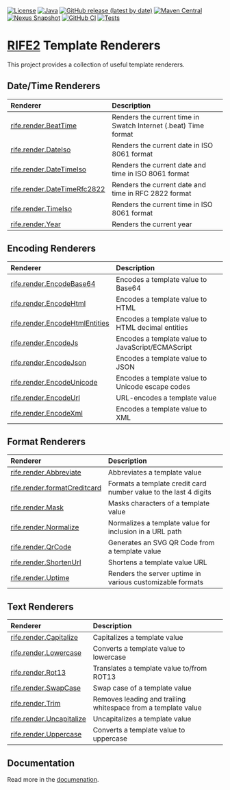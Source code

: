 [![License](https://img.shields.io/badge/license-Apache%20License%202.0-blue.svg)](https://opensource.org/licenses/Apache-2.0)
[![Java](https://img.shields.io/badge/java-17%2B-blue)](https://www.oracle.com/java/technologies/javase/jdk17-archive-downloads.html)
[![GitHub release (latest by date)](https://img.shields.io/github/v/release/rife2/rife2-template-renderers)](https://github.com/rife2/rife2-template-renderers/releases/latest)
[![Maven Central](https://img.shields.io/maven-central/v/com.uwyn.rife2/rife2-renderers)](https://central.sonatype.com/artifact/com.uwyn.rife2/rife2-renderers/1.0.0)
[![Nexus Snapshot](https://img.shields.io/nexus/s/com.uwyn.rife2/rife2-renderers?server=https%3A%2F%2Fs01.oss.sonatype.org%2F)](https://s01.oss.sonatype.org/content/repositories/snapshots/com/uwyn/rife2/rife2-renderers/)
[![GitHub CI](https://github.com/rife2/rife2-template-renderers/actions/workflows/gradle.yml/badge.svg)](https://github.com/rife2/rife2-template-renderers/actions/workflows/gradle.yml)
[![Tests](https://rife2.com/tests-badge/badge/com.uwyn.rife2/rife2-renderers)](https://github.com/rife2/rife2-template-renderers/actions/workflows/gradle.yml)

# [RIFE2](https://rife2.com/) Template Renderers

This project provides a collection of useful template renderers.

## Date/Time Renderers

| Renderer                                                                                                          | Description                                                     |
|:------------------------------------------------------------------------------------------------------------------|:----------------------------------------------------------------|
| [rife.render.BeatTime](https://github.com/rife2/rife2-template-renderers/wiki/rife.render.BeatTime)               | Renders the current time in Swatch Internet (.beat) Time format |
| [rife.render.DateIso](https://github.com/rife2/rife2-template-renderers/wiki/rife.render.DateIso)                 | Renders the current date in ISO 8061 format                     |
| [rife.render.DateTimeIso](https://github.com/rife2/rife2-template-renderers/wiki/rife.render.DateTimeIso)         | Renders the current date and time in ISO 8061 format            |
| [rife.render.DateTimeRfc2822](https://github.com/rife2/rife2-template-renderers/wiki/rife.render.DateTimeRfc2822) | Renders the current date and time in RFC 2822 format            |
| [rife.render.TimeIso](https://github.com/rife2/rife2-template-renderers/wiki/rife.render.TimeIso)                 | Renders the current time in ISO 8061 format                     |
| [rife.render.Year](https://github.com/rife2/rife2-template-renderers/wiki/rife.rennder.Year)                      | Renders the current year                                        |

## Encoding Renderers

| Renderer                                                                                                                | Description                                             |
|:------------------------------------------------------------------------------------------------------------------------|:--------------------------------------------------------|
| [rife.render.EncodeBase64](https://github.com/rife2/rife2-template-renderers/wiki/rife.render.EncodeBase64)             | Encodes a template value to Base64                      |
| [rife.render.EncodeHtml](https://github.com/rife2/rife2-template-renderers/wiki/rife.render.EncodeHtml)                 | Encodes a template value to HTML                        |
| [rife.render.EncodeHtmlEntities](https://github.com/rife2/rife2-template-renderers/wiki/rife.render.EncodeHtmlEntities) | Encodes a template value to HTML decimal entities       |
| [rife.render.EncodeJs](https://github.com/rife2/rife2-template-renderers/wiki/rife.render.EncodeJs)                     | Encodes a template value to JavaScript/ECMAScript       |
| [rife.render.EncodeJson](https://github.com/rife2/rife2-template-renderers/wiki/rife.render.EncodeJson)                 | Encodes a template value to JSON                        |
| [rife.render.EncodeUnicode](https://github.com/rife2/rife2-template-renderers/wiki/rife.render.EncodeUnicode)           | Encodes a template value to Unicode escape codes        |
| [rife.render.EncodeUrl](https://github.com/rife2/rife2-template-renderers/wiki/rife.render.EncodeUrl)                   | URL-encodes a template value                            |
| [rife.render.EncodeXml](https://github.com/rife2/rife2-template-renderers/wiki/rife.render.EncodeXml)                   | Encodes a template value to XML                         |

## Format Renderers

| Renderer                                                                                                            | Description                                                      |
|:--------------------------------------------------------------------------------------------------------------------|:-----------------------------------------------------------------|
| [rife.render.Abbreviate](https://github.com/rife2/rife2-template-renderers/wiki/rife.render.Abbreviate)             | Abbreviates a template value                                     |
| [rife.render.formatCreditcard](https://github.com/rife2/rife2-template-renderers/wiki/rife.render.FormatCreditCard) | Formats a template credit card number value to the last 4 digits |
| [rife.render.Mask](https://github.com/rife2/rife2-template-renderers/wiki/rife.render.Mask)                         | Masks characters of a template value                             |
| [rife.render.Normalize](https://github.com/rife2/rife2-template-renderers/wiki/rife.render.Normalize)               | Normalizes a template value for inclusion in a URL path          |
| [rife.render.QrCode](https://github.com/rife2/rife2-template-renderers/wiki/rife.render.QrCode)                     | Generates an SVG QR Code from a template value                   |
| [rife.render.ShortenUrl](https://github.com/rife2/rife2-template-renderers/wiki/rife.render.ShortenUrl)             | Shortens a template value URL                                    |
| [rife.render.Uptime](https://github.com/rife2/rife2-template-renderers/wiki/rife.render.Uptime)                     | Renders the server uptime in various customizable formats        |


## Text Renderers

| Renderer                                                                                                    | Description                                                   |
|:------------------------------------------------------------------------------------------------------------|:--------------------------------------------------------------|
| [rife.render.Capitalize](https://github.com/rife2/rife2-template-renderers/wiki/rife.render.Capitalize)     | Capitalizes a template value                                  |
| [rife.render.Lowercase](https://github.com/rife2/rife2-template-renderers/wiki/rife.render.Lowercase)       | Converts a template value to lowercase                        |
| [rife.render.Rot13](https://github.com/rife2/rife2-template-renderers/wiki/rife.render.Rot13)               | Translates a template value to/from ROT13                     |
| [rife.render.SwapCase](https://github.com/rife2/rife2-template-renderers/wiki/rife.render.SwapCase)         | Swap case of a template value                                 |
| [rife.render.Trim](https://github.com/rife2/rife2-template-renderers/wiki/rife.render.Trim)                 | Removes leading and trailing whitespace from a template value |
| [rife.render.Uncapitalize](https://github.com/rife2/rife2-template-renderers/wiki/rife.render.Uncapitalize) | Uncapitalizes a template value                                |
| [rife.render.Uppercase](https://github.com/rife2/rife2-template-renderers/wiki/rife.render.Uppercase)       | Converts a template value to uppercase                        |

## Documentation

Read more in the [documenation](https://github.com/rife2/rife2-template-renderers/wiki).
